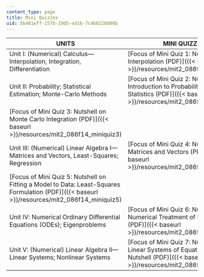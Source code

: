 ```yaml
---
content_type: page
title: Mini Quizzes
uid: 5b481eff-157b-19d5-ed16-7c4b6220d00b
---
```


| UNITS | MINI QUIZZES |
| --- | --- |
| Unit I: (Numerical) Calculus—Interpolation, Integration, Differentiation | [Focus of Mini Quiz 1: Nutshell on Interpolation (PDF)]({{< baseurl >}}/resources/mit2_086f14_miniquiz1) |
| Unit II: Probability; Statistical Estimation; Monte-Carlo Methods | [Focus of Mini Quiz 2: Nutshell on Introduction to Probability and Statistics (PDF)]({{< baseurl >}}/resources/mit2_086f14_miniquiz2) |
| [Focus of Mini Quiz 3: Nutshell on Monte Carlo Integration (PDF)]({{< baseurl >}}/resources/mit2_086f14_miniquiz3) |
| Unit III: (Numerical) Linear Algebra I—Matrices and Vectors, Least-Squares; Regression | [Focus of Mini Quiz 4: Nutshell on Matrices and Vectors (PDF)]({{< baseurl >}}/resources/mit2_086f14_miniquiz4) |
| [Focus of Mini Quiz 5: Nutshell on Fitting a Model to Data: Least-Squares Formulation (PDF)]({{< baseurl >}}/resources/mit2_086f14_miniquiz5) |
| Unit IV: Numerical Ordinary Differential Equations (ODEs); Eigenproblems | [Focus of Mini Quiz 6: Nutshell on Numerical Treatment of IVP ODE (PDF)]({{< baseurl >}}/resources/mit2_086f14_miniquiz6) |
| Unit V: (Numerical) Linear Algebra II—Linear Systems; Nonlinear Systems | [Focus of Mini Quiz 7: Nutshell on Linear Systems of Equations...in a Nutshell (PDF)]({{< baseurl >}}/resources/mit2_086f14_miniquiz7)